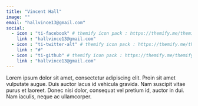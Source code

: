 ```yaml
---
title: "Vincent Hall"
image: ""
email: "hallvince13@gmail.com"
social:
  - icon : "ti-facebook" # themify icon pack : https://themify.me/themify-icons
    link : "hallvince13@gmail.com"
  - icon : "ti-twitter-alt" # themify icon pack : https://themify.me/themify-icons
    link : "#"
  - icon : "ti-github" # themify icon pack : https://themify.me/themify-icons
    link : "hallvince13@gmail.com"
---
```


Lorem ipsum dolor sit amet, consectetur adipiscing elit. Proin sit amet vulputate augue. Duis auctor lacus id vehicula gravida. Nam suscipit vitae purus et laoreet.
Donec nisi dolor, consequat vel pretium id, auctor in dui. Nam iaculis, neque ac ullamcorper.